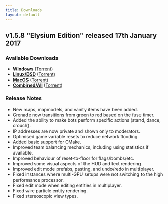 ```yaml
---
title: Downloads
layout: default
---
```


## v1.5.8 "Elysium Edition" released 17th January 2017

### Available Downloads

- **[Windows](https://redeclipse.net/download/win)** ([Torrent](https://redeclipse.net/torrent/win))
- **[Linux/BSD](https://redeclipse.net/download/nix)** ([Torrent](https://redeclipse.net/torrent/nix))
- **[MacOS](https://redeclipse.net/download/mac)** ([Torrent](https://redeclipse.net/torrent/mac))
- **[Combined/All](https://redeclipse.net/download/combined)** ([Torrent](https://redeclipse.net/torrent/combined))

### Release Notes

- New maps, mapmodels, and vanity items have been added.
- Grenade now transitions from green to red based on the fuse timer.
- Added the ability to make bots perform specific actions (stand, dance, crouch).
- IP addresses are now private and shown only to moderators.
- Optimised game variable resets to reduce network flooding.
- Added basic support for CMake.
- Improved team balancing mechanics, including using statistics if available.
- Improved behaviour of reset-to-floor for flags/bombs/etc.
- Improved some visual aspects of the HUD and text rendering.
- Improved edit mode prefabs, pasting, and undo/redo in multiplayer.
- Fixed instances where multi-GPU setups were not switching to the high performance processor.
- Fixed edit mode when editing entities in multiplayer.
- Fixed wire particle entity rendering.
- Fixed stereoscopic view types.
